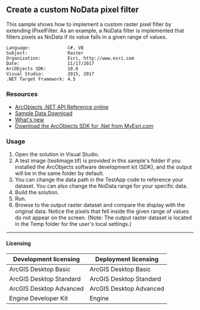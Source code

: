 ## Create a custom NoData pixel filter

This sample shows how to implement a custom raster pixel filter by extending IPixelFilter. As an example, a NoData filter is implemented that filters pixels as NoData if its value falls in a given range of values.  


<!-- TODO: Fill this section below with metadata about this sample-->
```
Language:              C#, VB
Subject:               Raster
Organization:          Esri, http://www.esri.com
Date:                  11/17/2017
ArcObjects SDK:        10.6
Visual Studio:         2015, 2017
.NET Target Framework: 4.5
```

### Resources

* [ArcObjects .NET API Reference online](http://desktop.arcgis.com/en/arcobjects/latest/net/webframe.htm)  
* [Sample Data Download](../../releases)  
* [What's new](http://desktop.arcgis.com/en/arcobjects/latest/net/webframe.htm#91cabc68-2271-400a-8ff9-c7fb25108546.htm)  
* [Download the ArcObjects SDK for .Net from MyEsri.com](https://my.esri.com/)  

### Usage
1. Open the solution in Visual Studio.  
1. A test image (testimage.tif) is provided in this sample's folder if you installed the ArcObjects software development kit (SDK), and the output will be in the same folder by default.  
1. You can change the data path in the TestApp code to reference your dataset. You can also change the NoData range for your specific data.  
1. Build the solution.  
1. Run.  
1. Browse to the output raster dataset and compare the display with the original data. Notice the pixels that fell inside the given range of values do not appear on the screen. (Note: The output raster dataset is located in the Temp folder for the user's local settings.)  









---------------------------------

#### Licensing  
| Development licensing | Deployment licensing | 
| ------------- | ------------- | 
| ArcGIS Desktop Basic | ArcGIS Desktop Basic |  
| ArcGIS Desktop Standard | ArcGIS Desktop Standard |  
| ArcGIS Desktop Advanced | ArcGIS Desktop Advanced |  
| Engine Developer Kit | Engine |  


